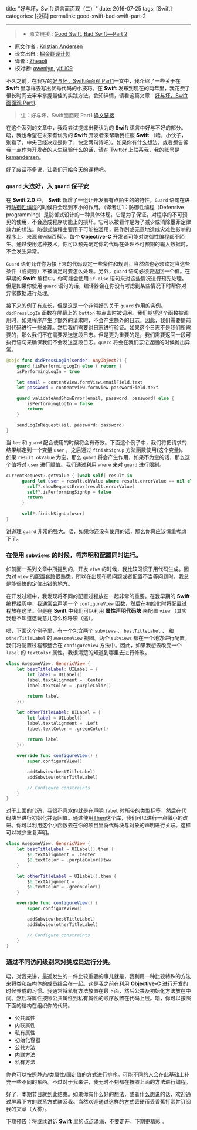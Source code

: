 title: "好与坏，Swift 语言面面观（二）"
date: 2016-07-25
tags: [Swift]
categories: [投稿]
permalink: good-swift-bad-swift-part-2

---

>* 原文链接 : [Good Swift, Bad Swift — Part 2](https://medium.com/@ksmandersen/good-swift-bad-swift-part-2-d6daebf53a5)
* 原文作者 : [Kristian Andersen](https://medium.com/@ksmandersen)
* 译文出自 : [掘金翻译计划](https://github.com/xitu/gold-miner)
* 译者 : [Zheaoli](https://github.com/Zheaoli)
* 校对者: [owenlyn](https://github.com/owenlyn), [yifili09](https://github.com/yifili09)

<!--此处开始正文-->

不久之前，在我写的[好与坏，Swift面面观 Part1](https://medium.com/@ksmandersen/good-swift-bad-swift-part-1-f58f71da3575)一文中，我介绍了一些关于在 **Swift** 里怎样去写出优秀代码的小技巧。在 **Swift** 发布到现在的两年里，我花费了很长时间去牢牢掌握最佳的实践方法。欲知详情，请看这篇文章：[好与坏，Swift面面观 Part1](https://medium.com/@ksmandersen/good-swift-bad-swift-part-1-f58f71da3575).

> 注：好与坏，Swift面面观 Part1 [译文链接](http://swift.gg/2016/07/20/good-swift-bad-swift-part-1/)

在这个系列的文章中，我将尝试提炼出我认为的 **Swift** 语言中好与不好的部分。唔，我也希望在未来有优秀的 **Swift** 开发者来帮助我征服 **Swift** （唔，小伙子，别看了，中央已经决定是你了，快念两句诗吧）。如果你有什么想法，或者想告诉我一点作为开发者的人生经验什么的话，请在 Twitter 上联系我，我的账号是 [ksmandersen](http://twitter.com/ksmandersen)。

好了废话不多说，让我们开始今天的课程吧。

<!--more-->

### `guard` 大法好，入 `guard` 保平安

在 **Swift 2.0** 中， **Swift** 新增了一组让开发者有点陌生的的特性。`Guard` 语句在进行[防御性编程](https://en.wikipedia.org/wiki/Defensive_programming)的时候将会起到不小的作用。（译者注1：防御性编程（Defensive programming）是防御式设计的一种具体体现，它是为了保证，对程序的不可预见的使用，不会造成程序功能上的损坏。它可以被看作是为了减少或消除墨菲定律效力的想法。防御式编程主要用于可能被滥用，恶作剧或无意地造成灾难性影响的程序上。来源自wiki百科）。每个 **Objective-C** 开发者可能对防御性编程都不陌生。通过使用这种技术，你可以预先确定你的代码在处理不可预期的输入数据时，不会发生异常。

`Guard` 语句允许你为接下来的代码设定一些条件和规则，当然你也必须钦定当这些条件（或规则）不被满足时要怎么处理。另外，`guard` 语句必须要返回一个值。在早期的 **Swift** 编程中，你可能会使用 `if-else` 语句来对这些情况进行预先处理。但是如果你使用 `guard` 语句的话，编译器会在你没有考虑到某些情况下时帮你对异常数据进行处理。

接下来的例子有点长，但是这是一个非常好的关于 `guard` 作用的实例。 `didPressLogIn` 函数在屏幕上的 `button` 被点击时被调用。我们期望这个函数被调用时，如果程序产生了额外的请求时，不会产生额外的日志。因此，我们需要提前对代码进行一些处理。然后我们需要对日志进行验证。如果这个日志不是我们所需要的，那么我们不在需要发送这段日志。但是更为重要的是，我们需要返回一段可执行语句来确保我们不会发送这段日志。`guard` 将会在我们忘记返回的时候抛出异常。

```Swift
@objc func didPressLogIn(sender: AnyObject?) {
    guard !isPerformingLogIn else { return }
    isPerformingLogIn = true

    let email = contentView.formView.emailField.text
    let password = contentView.formView.passwordField.text

    guard validateAndShowError(email, password: password) else {
        isPerformingLogIn = false
        return
    }

    sendLogInRequest(ail, password: password)
}
```

当 `let` 和 `guard` 配合使用的时候将会有奇效。下面这个例子中，我们将把请求的结果绑定到一个变量 `user` ，之后通过 `finishSignUp` 方法函数使用(这个变量)。如果 `result.okValue` 为空，那么 `guard` 将会产生作用，如果不为空的话，那么这个值将对 `user` 进行赋值。我们通过利用 `where` 来对 `guard` 进行限制。

```Swift
currentRequest?.getValue { [weak self] result in
	  guard let user = result.okValue where result.errorValue == nil else {
	    self?.showRequestError(result.errorValue)
	    self?.isPerformingSignUp = false
	    return
	  }
	
	  self?.finishSignUp(user)
}
```

讲道理 `guard` 非常的强大。唔，如果你还没有使用的话，那么你真应该慎重考虑下了。

### 在使用 `subviews` 的时候，将声明和配置同时进行。

如前面一系列文章中所提到的，开发 `viwe` 的时候，我比较习惯于用代码生成。因为对 `view` 的配置套路很熟悉，所以在出现布局问题或者配置不当等问题时，我总是能很快的定位出错的地方。

在开发过程中，我发现将不同的配置过程放在一起非常的重要。在我早期的 **Swift** 编程经历中，我通常会声明一个 `configureView` 函数，然后在初始化时将配置过程放在这里。但是在 **Swift** 中我们可以利用 **属性声明代码块** 来配置 `view` （其实我也不知道这玩意儿怎么称呼啦（逃）。

唔，下面这个例子里，有一个包含两个 `subviews` 、 `bestTitleLabel` 、 和 `otherTitleLabel` 的 `AwesomeView` 视图。两个 `subviews` 都在一个地方进行配置。我们将配置过程都整合在 `configureView` 方法中。因此，如果我想去改变一个 `label` 的 `textColor` 属性，我很清楚的知道到哪里去进行修改。

```Swift
class AwesomeView: GenericView {
    let bestTitleLabel: UILabel = {
        let label = UILabel()
        label.textAlignment = .Center
        label.textColor = .purpleColor()
        
        return label
    }()

    let otherTitleLabel: UILabel = {
        let label = UILabel()
        label.textAlignment = .Left
        label.textColor = .greenColor()
        
        return label
    }()

    override func configureView() {
        super.configureView()

        addSubview(bestTitleLabel)
        addSubview(otherTitleLabel)

        // Configure constraints
    }
}
```

对于上面的代码，我很不喜欢的就是在声明 `label` 时所带的类型标签，然后在代码块里进行初始化并返回值。通过使用[Then](https://github.com/devxoul/Then)这个库，我们可以进行一点微小的改进。你可以利用这个小函数去在你的项目里将代码块与对象的声明进行关联。这样可以减少重复声明。

```Swift
class AwesomeView: GenericView {
    let bestTitleLabel = UILabel().then {
        $0.textAlignment = .Center
        $0.textColor = .purpleColor()tww
    }

    let otherTitleLabel = UILabel().then {
        $0.textAlignment = .
        $0.textColor = .greenColor()
    }

    override func configureView() {
        super.configureView()

        addSubview(bestTitleLabel)
        addSubview(otherTitleLabel)

        // Configure constraints
    }
}
```


### 通过不同访问级别来对类成员进行分类。

唔，对我来讲，最近发生的一件比较重要的事儿就是，我利用一种比较特殊的方法来将类和结构体的成员结合在一起。这是我之前在利用 **Objective-C** 进行开发的时候养成的习惯。我通常将私有方法放置在最下面，然后公共及初始化方法放在中间。然后将属性按照公共属性到私有属性的顺序放置在代码上层。唔，你可以按照下面的结构在组织你的代码。

*   公共属性
*   内联属性
*   私有属性
*   初始化容器
*   公共方法
*   内联方法
*   私有方法

你也可以按照静态/类属性/固定值的方式进行排序。可能不同的人会在此基础上补充一些不同的东西。不过对于我来讲，我无时不刻都在按照上面的方法进行编程。

好了，本期节目就到此结束。如果你有什么好的想法，或者什么想说的话，欢迎通过屏幕下方的联系方式联系我。当然欢迎通过这样的[方式](http://twitter.com/ksmandersen)丢硬币丢香蕉打赏并订阅我的文章（大雾）。

下期预告：将继续讲诉 **Swift** 里的点点滴滴，不要走开，下期更精彩 。
